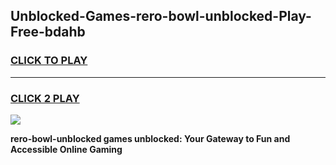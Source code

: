
## Unblocked-Games-rero-bowl-unblocked-Play-Free-bdahb
<h3>
<a href="https://premium76.site?title=rero-bowl-unblocked&ref=23A">CLICK TO PLAY</a></h3>
<hr>

<h3>
<a href="https://premium76.site?title=rero-bowl-unblocked&ref=23A">CLICK 2 PLAY</a>
  
</h3>

<a href="https://premium76.site?title=rero-bowl-unblocked&ref=23A"><img src="https://clearcache.store/games.png"></a>


**rero-bowl-unblocked games unblocked: Your Gateway to Fun and Accessible Online Gaming**
